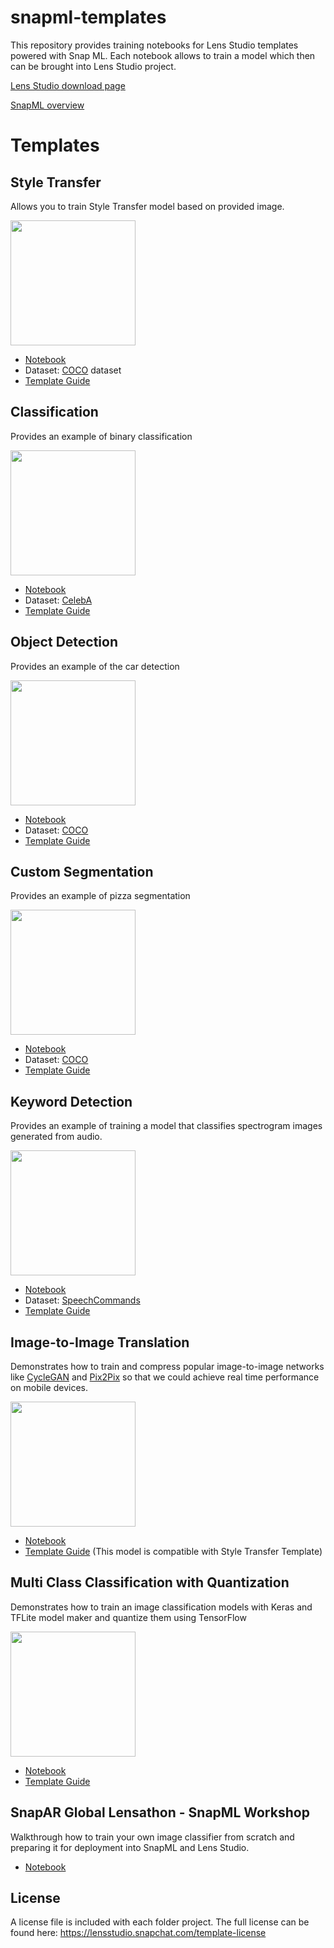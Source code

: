 # snapml-templates
This repository provides training notebooks for Lens Studio templates powered with Snap ML.
Each notebook allows to train a model which then can be brought into Lens Studio project.

[Lens Studio download page](https://lensstudio.snapchat.com/download/)

[SnapML overview](https://lensstudio.snapchat.com/guides/machine-learning/)

# Templates 

## Style Transfer
Allows you to train Style Transfer model based on provided image. 

<img src="https://user-images.githubusercontent.com/84346153/150581229-c4aa60d6-f371-4919-9372-0f421a9476a3.gif" width="200">

- [Notebook](https://github.com/Snapchat/snapml-templates/blob/main/Style%20Transfer/style_transfer.ipynb)
- Dataset: [COCO](http://cocodataset.org/#explore) dataset
- [Template Guide](https://lensstudio.snapchat.com/templates/ml/style-transfer/)

## Classification
Provides an example of binary classification 

<img src="https://user-images.githubusercontent.com/84346153/150581048-13e05812-04ee-44a8-96a6-2f1446243175.gif" width="200">

- [Notebook](https://github.com/Snapchat/snapml-templates/blob/main/Classification/eyeglasses_classification.ipynb)
- Dataset: [CelebA](https://drive.google.com/drive/folders/0B7EVK8r0v71pWEZsZE9oNnFzTm8)
- [Template Guide](https://lensstudio.snapchat.com/templates/ml/classification/)

## Object Detection 
Provides an example of the car detection  

<img src="https://user-images.githubusercontent.com/84346153/150581045-40e01183-334c-4631-8115-70b4a0b2c7c3.gif" width="200">

- [Notebook](https://github.com/Snapchat/snapml-templates/blob/main/Object%20Detection/object_detection.ipynb)
- Dataset: [COCO](http://cocodataset.org/#explore)
- [Template Guide](https://lensstudio.snapchat.com/templates/ml/object-detection/)

## Custom Segmentation 
Provides an example of pizza segmentation  

<img src="https://user-images.githubusercontent.com/84346153/150581035-bde72638-c804-447d-b9ac-f678bc6f26a1.gif" width="200">

- [Notebook](https://github.com/Snapchat/snapml-templates/blob/main/Custom%20Segmentation/segmentation_training.ipynb)
- Dataset: [COCO](http://cocodataset.org/#explore)
- [Template Guide](https://lensstudio.snapchat.com/templates/ml/custom-segmentation/)

## Keyword Detection 
Provides an example of training a model that classifies spectrogram images generated from audio.

<img src="https://user-images.githubusercontent.com/84346153/150581018-e4395543-8685-4d54-a351-a0eb0813cc27.gif" width="200">

- [Notebook](https://github.com/Snapchat/snapml-templates/blob/main/Keyword%20Detection/Keyword_Detection.ipynb)
- Dataset: [SpeechCommands](https://arxiv.org/abs/1804.03209)
- [Template Guide](https://lensstudio.snapchat.com/templates/audio/keyword-detection/)

## Image-to-Image Translation
Demonstrates how to train and compress popular image-to-image networks like [CycleGAN](https://junyanz.github.io/CycleGAN/) and [Pix2Pix](https://phillipi.github.io/pix2pix/) so that we could achieve real time performance on mobile devices. 

<img src="https://user-images.githubusercontent.com/84346153/150579553-1b48de31-1fb2-47a7-93fb-7a3dd4369870.gif" width="200">

- [Notebook](https://github.com/Snapchat/snapml-templates/blob/main/Image-to-Image%20Translation/Image_to_Image_translation_with_GAN_Compression.ipynb)
- [Template Guide](https://lensstudio.snapchat.com/templates/ml/style-transfer/) (This model is compatible with Style Transfer Template)

## Multi Class Classification with Quantization
Demonstrates how to train an image classification models with Keras and TFLite model maker and quantize them using TensorFlow

<img src="https://user-images.githubusercontent.com/84346153/164765465-8ec22c64-e134-4cb6-903f-57e5c55b4c71.gif" width="200">


- [Notebook](https://github.com/Snapchat/snapml-templates/blob/main/Quantization%20With%20TFLite/classification_and_quantization_with_tflite.ipynb)
- [Template Guide](https://docs.snap.com/lens-studio/references/templates/ml/multi-class-classification)

## SnapAR Global Lensathon - SnapML Workshop
Walkthrough how to train your own image classifier from scratch and preparing it for deployment into SnapML and Lens Studio.

- [Notebook](https://github.com/Snapchat/snapml-templates/blob/9a2b3b6e4aaa93e3a8d39f0322fdcc0a3e4fe622/SnapAR%20Global%20Lensathon%20-%20SnapML%20Workshop/%5BSnap_AR_Lensathon%5D_SnapML_Image_Classification_Tutorial.ipynb)

## License
A license file is included with each folder project. The full license can be found here: https://lensstudio.snapchat.com/template-license
